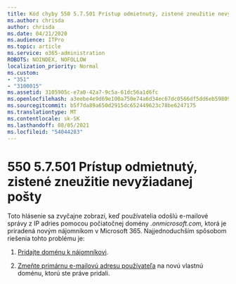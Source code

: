 ```yaml
---
title: Kód chyby 550 5.7.501 Prístup odmietnutý, zistené zneužitie nevyžiadanej pošty
ms.author: chrisda
author: chrisda
ms.date: 04/21/2020
ms.audience: ITPro
ms.topic: article
ms.service: o365-administration
ROBOTS: NOINDEX, NOFOLLOW
localization_priority: Normal
ms.custom:
- "351"
- "3100015"
ms.assetid: 3105905c-e7a0-42a7-9c5a-61dc56a1d6fc
ms.openlocfilehash: a3eebe4e9d69e100a750e74a6d34ec67dc0566df5dd6eb59809adb07ed8a682f
ms.sourcegitcommit: b5f7da89a650d2915dc652449623c78be6247175
ms.translationtype: MT
ms.contentlocale: sk-SK
ms.lasthandoff: 08/05/2021
ms.locfileid: "54044283"
---
```

# <a name="550-57501-access-denied-spam-abuse-detected"></a>550 5.7.501 Prístup odmietnutý, zistené zneužitie nevyžiadanej pošty

Toto hlásenie sa zvyčajne zobrazí, keď používatelia odošlú e-mailové správy z IP adries pomocou počiatočnej domény *.onmicrosoft.com,* ktorá je priradená novým nájomníkom v Microsoft 365. Najjednoduchším spôsobom riešenia tohto problému je:

1. [Pridajte doménu k nájomníkovi](https://docs.microsoft.com/microsoft-365/admin/setup/add-domain).

2. [Zmeňte primárnu e-mailovú adresu používateľa](https://docs.microsoft.com/microsoft-365/admin/add-users/change-a-user-name-and-email-address) na novú vlastnú doménu, ktorú ste práve pridali.
